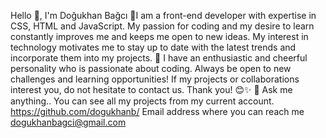 Hello 👋, I'm Doğukhan Bağcı
🔭I am a front-end developer with expertise in CSS, HTML and JavaScript. My passion for coding and my desire to learn constantly improves me and keeps me open to new ideas. My interest in technology motivates me to stay up to date with the latest trends and incorporate them into my projects.
🤝 I have an enthusiastic and cheerful personality who is passionate about coding. Always be open to new challenges and learning opportunities! If my projects or collaborations interest you, do not hesitate to contact us. Thank you! 😊✨
💬 Ask me anything..
You can see all my projects from my current account. https://github.com/dogukhanb/
Email address where you can reach me
dogukhanbagci@gmail.com
